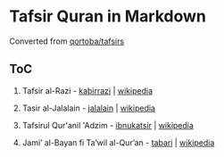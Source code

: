 # Tafsir Quran in Markdown

Converted from [qortoba/tafsirs](https://github.com/qortoba/tafsirs)

## ToC

1. Tafsir al-Razi - [kabirrazi](https://github.com/ekajogja/tafsir-quran-md/tree/main/kabirrazi) | [wikipedia](https://en.wikipedia.org/wiki/Tafsir_al-Razi)

2. Tasir al-Jalalain - [jalalain](https://github.com/ekajogja/tafsir-quran-md/tree/main/jalalain) | [wikipedia](https://en.wikipedia.org/wiki/Tafsir_al-Jalalayn)

3. Tafsirul Qur'anil 'Adzim - [ibnukatsir](https://github.com/ekajogja/tafsir-quran-md/tree/main/jalalain) | [wikipedia](https://en.wikipedia.org/wiki/Tafsir_Ibn_Kathir)

4. Jami’ al-Bayan fi Ta’wil al-Qur’an - [tabari](https://github.com/ekajogja/tafsir-quran-md/tree/main/tabari) | [wikipedia](https://en.wikipedia.org/wiki/Tafsir_al-Tabari)